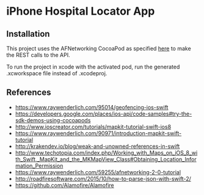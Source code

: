 # iPhone Hospital Locator App

## Installation
This project uses the AFNetworking CocoaPod as specified [here](https://github.com/AFNetworking/AFNetworking) to make the REST calls to the API.

To run the project in xcode with the activated pod, run the generated .xcworkspace file instead of .xcodeproj.

## References

* https://www.raywenderlich.com/95014/geofencing-ios-swift
* https://developers.google.com/places/ios-api/code-samples#try-the-sdk-demos-using-cocoapods
* http://www.ioscreator.com/tutorials/mapkit-tutorial-swift-ios8
* https://www.raywenderlich.com/90971/introduction-mapkit-swift-tutorial
* http://krakendev.io/blog/weak-and-unowned-references-in-swift
* http://www.techotopia.com/index.php/Working_with_Maps_on_iOS_8_with_Swift,_MapKit_and_the_MKMapView_Class#Obtaining_Location_Information_Permission
* https://www.raywenderlich.com/59255/afnetworking-2-0-tutorial
* http://roadfiresoftware.com/2015/10/how-to-parse-json-with-swift-2/
* https://github.com/Alamofire/Alamofire
